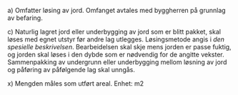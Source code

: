 a) Omfatter løsing av jord. Omfanget avtales med byggherren på grunnlag av befaring.

c) Naturlig lagret jord eller underbygging av jord som er blitt pakket, skal løses med egnet utstyr før andre lag utlegges. Løsingsmetode angis i *den spesielle beskrivelsen*. Bearbeidelsen skal skje mens jorden er passe fuktig, og jorden skal løses i den dybde som er nødvendig for de angitte vekster. Sammenpakking av undergrunn eller underbygging mellom løsning av jord og påføring av påfølgende lag skal unngås.

x) Mengden måles som utført areal. Enhet: m2

